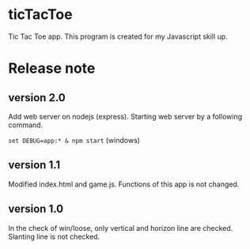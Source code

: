 # ticTacToe
Tic Tac Toe app. This program is created for my Javascript skill up.

# Release note

## version 2.0
Add web server on nodejs (express). Starting web server by a following command.

`set DEBUG=app:* & npm start` (windows)

## version 1.1
Modified index.html and game.js. Functions of this app is not changed.

## version 1.0
In the check of win/loose, only vertical and horizon line are checked. Slanting line is not checked.
